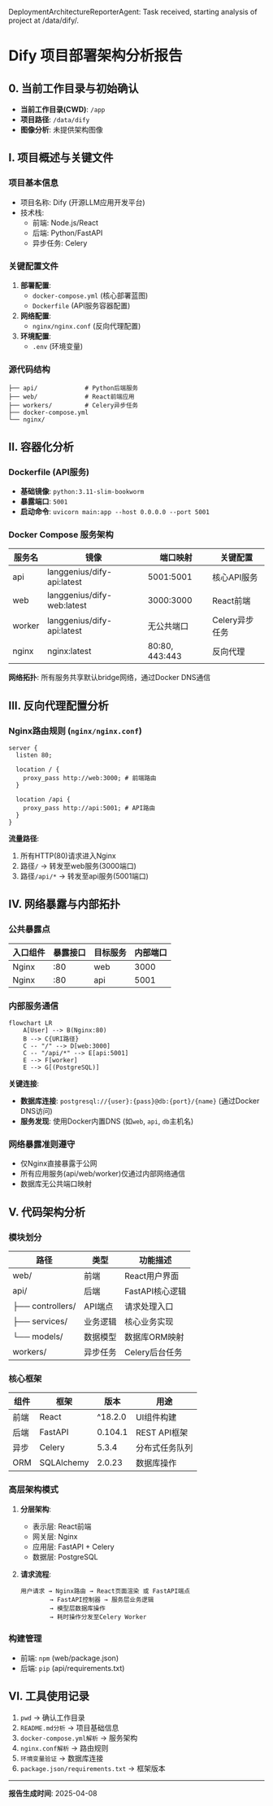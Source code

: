 DeploymentArchitectureReporterAgent: Task received, starting analysis of project at /data/dify/.

# Dify 项目部署架构分析报告

## 0. 当前工作目录与初始确认
- **当前工作目录(CWD)**: `/app`
- **项目路径**: `/data/dify`
- **图像分析**: 未提供架构图像

## I. 项目概述与关键文件
### 项目基本信息
- 项目名称: Dify (开源LLM应用开发平台)
- 技术栈: 
  - 前端: Node.js/React
  - 后端: Python/FastAPI
  - 异步任务: Celery

### 关键配置文件
1. **部署配置**:
   - `docker-compose.yml` (核心部署蓝图)
   - `Dockerfile` (API服务容器配置)
2. **网络配置**:
   - `nginx/nginx.conf` (反向代理配置)
3. **环境配置**:
   - `.env` (环境变量)

### 源代码结构
```
├── api/             # Python后端服务
├── web/             # React前端应用
├── workers/         # Celery异步任务
├── docker-compose.yml
└── nginx/
```

## II. 容器化分析
### Dockerfile (API服务)
- **基础镜像**: `python:3.11-slim-bookworm`
- **暴露端口**: `5001`
- **启动命令**: `uvicorn main:app --host 0.0.0.0 --port 5001`

### Docker Compose 服务架构
| 服务名  | 镜像                     | 端口映射        | 关键配置                 |
|---------|--------------------------|-----------------|--------------------------|
| api     | langgenius/dify-api:latest | 5001:5001      | 核心API服务              |
| web     | langgenius/dify-web:latest | 3000:3000      | React前端                |
| worker  | langgenius/dify-api:latest | 无公共端口     | Celery异步任务           |
| nginx   | nginx:latest             | 80:80, 443:443 | 反向代理                 |

**网络拓扑**: 所有服务共享默认bridge网络，通过Docker DNS通信

## III. 反向代理配置分析
### Nginx路由规则 (`nginx/nginx.conf`)
```nginx
server {
  listen 80;
  
  location / {
    proxy_pass http://web:3000; # 前端路由
  }
  
  location /api {
    proxy_pass http://api:5001; # API路由
  }
}
```

**流量路径**:
1. 所有HTTP(80)请求进入Nginx
2. 路径`/` → 转发至web服务(3000端口)
3. 路径`/api/*` → 转发至api服务(5001端口)

## IV. 网络暴露与内部拓扑
### 公共暴露点
| 入口组件 | 暴露接口 | 目标服务 | 内部端口 |
|----------|----------|----------|----------|
| Nginx    | :80      | web      | 3000     |
| Nginx    | :80      | api      | 5001     |

### 内部服务通信
```mermaid
flowchart LR
    A[User] --> B(Nginx:80)
    B --> C{URI路径}
    C -- "/" --> D[web:3000]
    C -- "/api/*" --> E[api:5001]
    E --> F[worker]
    E --> G[(PostgreSQL)]
```

**关键连接**:
- **数据库连接**: `postgresql://{user}:{pass}@db:{port}/{name}` (通过Docker DNS访问)
- **服务发现**: 使用Docker内置DNS (如`web`, `api`, `db`主机名)

### 网络暴露准则遵守
- 仅Nginx直接暴露于公网
- 所有应用服务(api/web/worker)仅通过内部网络通信
- 数据库无公共端口映射

## V. 代码架构分析
### 模块划分
| 路径       | 类型       | 功能描述                     |
|------------|------------|------------------------------|
| web/       | 前端       | React用户界面                |
| api/       | 后端       | FastAPI核心逻辑              |
|  ├── controllers/ | API端点    | 请求处理入口                 |
|  ├── services/    | 业务逻辑   | 核心业务实现                 |
|  └── models/      | 数据模型   | 数据库ORM映射                |
| workers/   | 异步任务   | Celery后台任务               |

### 核心框架
| 组件   | 框架                | 版本       | 用途                     |
|--------|---------------------|------------|--------------------------|
| 前端   | React              | ^18.2.0    | UI组件构建               |
| 后端   | FastAPI            | 0.104.1    | REST API框架             |
| 异步   | Celery             | 5.3.4      | 分布式任务队列           |
| ORM    | SQLAlchemy         | 2.0.23     | 数据库操作               |

### 高层架构模式
1. **分层架构**:
   - 表示层: React前端
   - 网关层: Nginx
   - 应用层: FastAPI + Celery
   - 数据层: PostgreSQL

2. **请求流程**:
   ```
   用户请求 → Nginx路由 → React页面渲染 或 FastAPI端点
           → FastAPI控制器 → 服务层业务逻辑
           → 模型层数据库操作
           → 耗时操作分发至Celery Worker
   ```

### 构建管理
- 前端: `npm` (web/package.json)
- 后端: `pip` (api/requirements.txt)

## VI. 工具使用记录
1. `pwd` → 确认工作目录
2. `README.md分析` → 项目基础信息
3. `docker-compose.yml解析` → 服务架构
4. `nginx.conf解析` → 路由规则
5. `环境变量验证` → 数据库连接
6. `package.json/requirements.txt` → 框架版本

---
**报告生成时间**: 2025-04-08